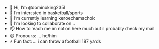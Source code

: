 - 👋 Hi, I’m @dominoking2351
- 👀 I’m interested in basketball/sports
- 🌱 I’m currently learning kenoechamachoid
- 💞️ I’m looking to collaborate on ..
- 📫 How to reach me im not on here much but il probably check my mail
- 😄 Pronouns: ... he/him
- ⚡ Fun fact: ... i can throw a football 187 yards

<!---
dominoking2351/dominoking2351 is a ✨ special ✨ repository because its `README.md` (this file) appears on your GitHub profile.
You can click the Preview link to take a look at your changes.
--->
